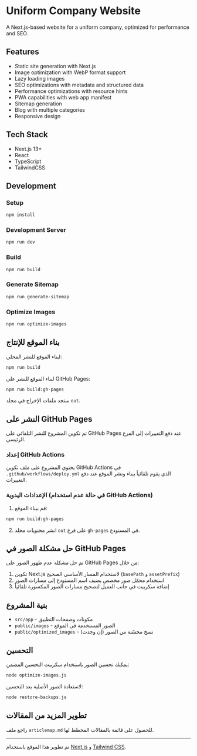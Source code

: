 # Uniform Company Website

A Next.js-based website for a uniform company, optimized for performance and SEO.

## Features

- Static site generation with Next.js
- Image optimization with WebP format support
- Lazy loading images
- SEO optimizations with metadata and structured data
- Performance optimizations with resource hints
- PWA capabilities with web app manifest
- Sitemap generation
- Blog with multiple categories
- Responsive design

## Tech Stack

- Next.js 13+
- React
- TypeScript
- TailwindCSS

## Development

### Setup
```bash
npm install
```

### Development Server
```bash
npm run dev
```

### Build
```bash
npm run build
```

### Generate Sitemap
```bash
npm run generate-sitemap
```

### Optimize Images
```bash
npm run optimize-images
```

## بناء الموقع للإنتاج

لبناء الموقع للنشر المحلي:
```bash
npm run build
```

لبناء الموقع للنشر على GitHub Pages:
```bash
npm run build:gh-pages
```

ستجد ملفات الإخراج في مجلد `out`.

## النشر على GitHub Pages

تم تكوين المشروع للنشر التلقائي على GitHub Pages عند دفع التغييرات إلى الفرع الرئيسي.

### إعداد GitHub Actions

يحتوي المشروع على ملف تكوين GitHub Actions في `.github/workflows/deploy.yml` الذي يقوم تلقائياً ببناء ونشر الموقع عند دفع التغييرات.

### الإعدادات اليدوية (في حالة عدم استخدام GitHub Actions)

1. قم ببناء الموقع:
```bash
npm run build:gh-pages
```

2. انشر محتويات مجلد `out` على فرع `gh-pages` في المستودع.

## حل مشكلة الصور في GitHub Pages

تم حل مشكلة عدم ظهور الصور على GitHub Pages من خلال:

1. تكوين Next.js لاستخدام المسار الأساسي الصحيح (`basePath` و `assetPrefix`)
2. استخدام محمّل صور مخصص يضيف اسم المستودع إلى مسارات الصور
3. إضافة سكريبت في جانب العميل لتصحيح مسارات الصور المكسورة تلقائياً

## بنية المشروع

- `src/app` - مكونات وصفحات التطبيق
- `public/images` - الصور المستخدمة في الموقع
- `public/optimized_images` - نسخ محسّنة من الصور (إن وجدت)

## التحسين

يمكنك تحسين الصور باستخدام سكريبت التحسين المضمن:

```bash
node optimize-images.js
```

لاستعادة الصور الأصلية بعد التحسين:

```bash
node restore-backups.js
```

## تطوير المزيد من المقالات

راجع ملف `articlemap.md` للحصول على قائمة بالمقالات المخطط لها.

---

تم تطوير هذا الموقع باستخدام [Next.js](https://nextjs.org/) و [Tailwind CSS](https://tailwindcss.com/). 